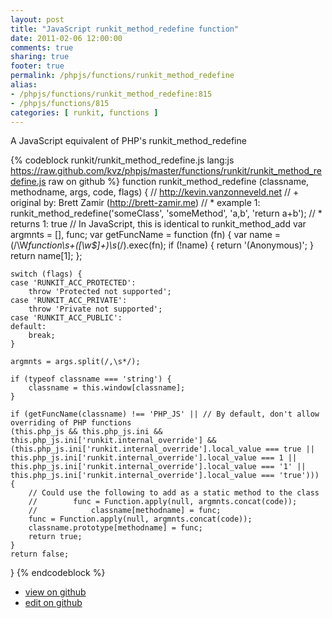 ```yaml
---
layout: post
title: "JavaScript runkit_method_redefine function"
date: 2011-02-06 12:00:00
comments: true
sharing: true
footer: true
permalink: /phpjs/functions/runkit_method_redefine
alias:
- /phpjs/functions/runkit_method_redefine:815
- /phpjs/functions/815
categories: [ runkit, functions ]
---
```

A JavaScript equivalent of PHP's runkit_method_redefine
<!-- more -->
{% codeblock runkit/runkit_method_redefine.js lang:js https://raw.github.com/kvz/phpjs/master/functions/runkit/runkit_method_redefine.js raw on github %}
function runkit_method_redefine (classname, methodname, args, code, flags) {
    // http://kevin.vanzonneveld.net
    // +   original by: Brett Zamir (http://brett-zamir.me)
    // *     example 1: runkit_method_redefine('someClass', 'someMethod', 'a,b', 'return a+b');
    // *     returns 1: true
    // In JavaScript, this is identical to runkit_method_add
    var argmnts = [],
        func;
    var getFuncName = function (fn) {
        var name = (/\W*function\s+([\w\$]+)\s*\(/).exec(fn);
        if (!name) {
            return '(Anonymous)';
        }
        return name[1];
    };

    switch (flags) {
    case 'RUNKIT_ACC_PROTECTED':
        throw 'Protected not supported';
    case 'RUNKIT_ACC_PRIVATE':
        throw 'Private not supported';
    case 'RUNKIT_ACC_PUBLIC':
    default:
        break;
    }

    argmnts = args.split(/,\s*/);

    if (typeof classname === 'string') {
        classname = this.window[classname];
    }

    if (getFuncName(classname) !== 'PHP_JS' || // By default, don't allow overriding of PHP functions
    (this.php_js && this.php_js.ini && this.php_js.ini['runkit.internal_override'] && (this.php_js.ini['runkit.internal_override'].local_value === true || this.php_js.ini['runkit.internal_override'].local_value === 1 || this.php_js.ini['runkit.internal_override'].local_value === '1' || this.php_js.ini['runkit.internal_override'].local_value === 'true'))) {
        // Could use the following to add as a static method to the class
        //        func = Function.apply(null, argmnts.concat(code));
        //            classname[methodname] = func;
        func = Function.apply(null, argmnts.concat(code));
        classname.prototype[methodname] = func;
        return true;
    }
    return false;
}
{% endcodeblock %}
<ul>
 <li><a href="https://github.com/kvz/phpjs/blob/master/functions/runkit/runkit_method_redefine.js">view on github</a></li>
 <li><a href="https://github.com/kvz/phpjs/edit/master/functions/runkit/runkit_method_redefine.js">edit on github</a></li>
</ul>
